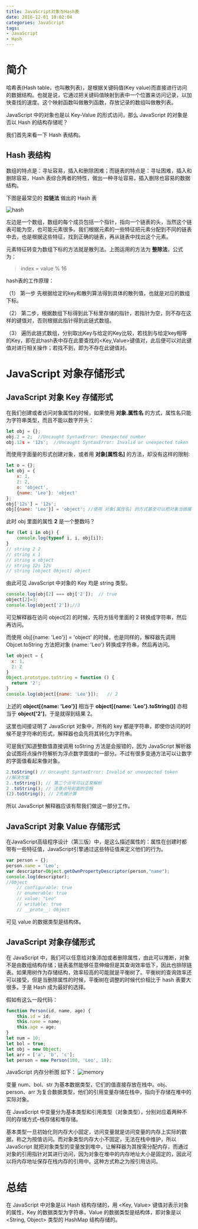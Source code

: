 ```yaml
---
title: JavaScript对象与Hash表
date: 2016-12-01 10:02:04
categories: JavaScript
tags:
- JavaScript
- Hash
---
```


# 简介

哈希表(Hash table，也叫散列表)，是根据关键码值(Key value)而直接进行访问的数据结构。也就是说，它通过把关键码值映射到表中一个位置来访问记录，以加快查找的速度。这个映射函数叫做散列函数，存放记录的数组叫做散列表。

JavaScript 中的对象也是以 Key-Value 的形式访问，那么 JavaScript 的对象是否以 Hash 的结构存储呢？

我们首先来看一下 Hash 表结构。
<!-- more -->

## Hash 表结构

数组的特点是：寻址容易，插入和删除困难；而链表的特点是：寻址困难，插入和删除容易，Hash 表综合两者的特性，做出一种寻址容易，插入删除也容易的数据结构。

下图是最常见的 **拉链法** 做出的 Hash 表

<img src="/assets/img/hash.jpg" alt="hash">

左边是一个数组，数组的每个成员包括一个指针，指向一个链表的头，当然这个链表可能为空，也可能元素很多。我们根据元素的一些特征把元素分配到不同的链表中去，也是根据这些特征，找到正确的链表，再从链表中找出这个元素。

元素特征转变为数组下标的方法就是散列法。上图运用的方法为 **整除法**，公式为：

> index = value % 16

hash表的工作原理：

 （1） 第一步 先根据给定的key和散列算法得到具体的散列值，也就是对应的数组下标。

 （2） 第二步，根据数组下标得到此下标里存储的指针，若指针为空，则不存在这样的键值对，否则根据此指针得到此链式数组。

 （3） 遍历此链式数组，分别取出Key与给定的Key比较，若找到与给定key相等的Key，即在此hash表中存在此要查找的<Key,Value>键值对，此后便可以对此键值对进行相关操作；若找不到，即为不存在此键值对。

# JavaScript 对象存储形式

## JavaScript 对象 Key 存储形式

在我们创建或者访问对象属性的时候，如果使用 **对象.属性名** 的方式，属性名只能为字符串类型，而且不能以数字开头：

```javascript
let obj = {};
obj.2 = 2;  //Uncaught SyntaxError: Unexpected number
obj.12s = '12s';  //Uncaught SyntaxError: Invalid or unexpected token
```
而使用字面量的形式创建对象，或者用 **对象[属性名]** 的方法，却没有这样的限制:

```javascript
let o = {};
let obj = {
    x: 1,
    2: 2,
    o: 'object',
    {name: 'Leo'}: 'object'
};
obj['12s'] = '12s';
obj[{name: 'Leo'}] = 'object'; //使用 对象[属性名] 的方式甚至可以把对象当做属性名传入
```
此时 obj 里面的属性 **2** 是一个整数吗？

```javascript
for (let i in obj) {
    console.log(typeof i, i, obj[i]);
}
// string 2 2
// string x 1
// string o object
// string 12s 12s
// string [object Object] object
```
由此可见 JavaScript 中对象的 Key 均是 string 类型。

```javascript
console.log(obj[2] === obj['2']);  // true
object[2]=3;
console.log(object['2']);//3
```
可见解释器在访问 object[2] 的时候，先将方括号里面的 2 转换成字符串，然后再访问。

而使用 obj[{name: 'Leo'}] = 'object' 的时候，也是同样的，解释器先调用 Objcet.toString 方法把对象 {name: 'Leo'} 转换成字符串，然后再访问。

```javascript
let object = {
  x: 1,
  2: 2
}
Object.prototype.toString = function () {
  return '2';
}
console.log(object[{name: 'Leo'}]);　　// 2
```
上述的 **object[{name: 'Leo'}]** 相当于 **object[{name: 'Leo'}.toString()]** 亦相当于 **object['2']**，于是就得到结果 2。

这里也间接证明了 JavaScript 对象中，所有的 key 都是字符串，即使你访问的时候不是字符串的形式，解释器也会先将其转化为字符串。

可是我们知道整数值直接调用 toString 方法是会报错的，因为 JavaScript 解析器会试图将点操作符解析为浮点数字面值的一部分。不过有很多变通方法可以让数字的字面值看起来像对象。

```javascript
2.toString() // Uncaught SyntaxError: Invalid or unexpected token
//解决方案
2..toString(); // 第二个点号可以正常解析
2 .toString(); // 注意点号前面的空格
(2).toString(); // 2先被计算
```
所以 JavaScript 解释器应该有帮我们做这一部分工作。

## JavaScript 对象 Value 存储形式

在JavaScript高级程序设计（第三版）中，是这么描述属性的：属性在创建时都带有一些特征值，JavaScript引擎通过这些特征值来定义他们的行为。

```javascript
var person = {};
person.name = 'Leo';
var descriptor=Object.getOwnPropertyDescriptor(person,"name");
console.log(descriptor); 
//Object
	// configurable: true
	// enumerable: true
	// value: "Leo"
	// writable: true
	// __proto__: Object
```
可见 value 的数据类型是结构体。

## JavaScript 对象存储形式

在 JavaScript 中，我们可以任意给对象添加或者删除属性，由此可以推断，对象不是由数组结构存储；链表虽然能够任意伸缩但是其查询效率低下，因此也排除链表。如果用树作为存储结构，效率较高的可能就是平衡树了。平衡树的查询效率还可以接受，但是当删除属性的时候，平衡树在调整的时候代价相比于 hash 表要大很多。于是 Hash 成为最好的选择。

假如有这么一段代码：

```javascript
function Person(id, name, age) {
	this.id = id;
	this.name = name;
	this.age = age;
}
let num = 10;
let bol = true;
let obj = new Object;
let arr = ['a', 'b', 'c'];
let person = new Person(100, 'Leo', 18);
```

JavaScript 内存分析图	如下：
<img src="/assets/img/js_obj_mem.png" alt="memory">

变量 num、bol、str 为基本数据类型，它们的值直接存放在栈中。obj、person、arr 为复合数据类型，他们的引用变量存储在栈中，指向于存储在堆中的实际对象。

在 JavaScript 中变量分为基本类型和引用类型（对象类型），分别对应着两种不同的存储方式–栈存储和堆存储。

基本类型一旦初始化则内存大小固定，访问变量就是访问变量的内存上实际的数据，称之为按值访问。而对象类型内存大小不固定，无法在栈中维护，所以 JavaScript 就把对象类型的变量放到堆中，让解释器为其按需分配内存，而通过对象的引用指针对其进行访问，因为对象在堆中的内存地址大小是固定的，因此可以将内存地址保存在栈内存的引用中。这种方式称之为按引用访问。

# 总结

在 JavaScript 中对象是以 Hash 结构存储的，用 <Key, Value> 键值对表示对象的属性，Key 的数据类型为字符串，Value 的数据类型是结构体，即对象是以 <String, Object> 类型的 HashMap 结构存储的。
